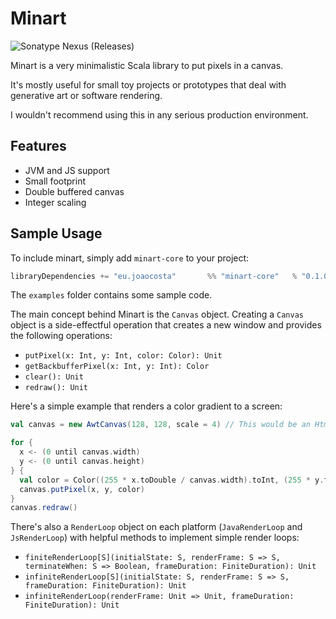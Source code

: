 # Minart

![Sonatype Nexus (Releases)](https://img.shields.io/nexus/r/eu.joaocosta/minart-core_2.13?server=https%3A%2F%2Foss.sonatype.org)

Minart is a very minimalistic Scala library to put pixels in a canvas.

It's mostly useful for small toy projects or prototypes that deal with
generative art or software rendering.

I wouldn't recommend using this in any serious production environment.

## Features

* JVM and JS support
* Small footprint
* Double buffered canvas
* Integer scaling

## Sample Usage

To include minart, simply add `minart-core` to your project:

```scala
libraryDependencies += "eu.joaocosta"       %% "minart-core"   % "0.1.0"
```

The `examples` folder contains some sample code.

The main concept behind Minart is the `Canvas` object.
Creating a `Canvas` object is a side-effectful operation that
creates a new window and provides the following operations:

* `putPixel(x: Int, y: Int, color: Color): Unit`
* `getBackbufferPixel(x: Int, y: Int): Color`
* `clear(): Unit`
* `redraw(): Unit`

Here's a simple example that renders a color gradient to a screen:

```scala
val canvas = new AwtCanvas(128, 128, scale = 4) // This would be an HtmlCanvas in scala.js

for {
  x <- (0 until canvas.width)
  y <- (0 until canvas.height)
} {
  val color = Color((255 * x.toDouble / canvas.width).toInt, (255 * y.toDouble / canvas.height).toInt, 255)
  canvas.putPixel(x, y, color)
}
canvas.redraw()
```

There's also a `RenderLoop` object on each platform (`JavaRenderLoop` and `JsRenderLoop`)
with helpful methods to implement simple render loops:

* `finiteRenderLoop[S](initialState: S, renderFrame: S => S, terminateWhen: S => Boolean, frameDuration: FiniteDuration): Unit`
* `infiniteRenderLoop[S](initialState: S, renderFrame: S => S, frameDuration: FiniteDuration): Unit`
* `infiniteRenderLoop(renderFrame: Unit => Unit, frameDuration: FiniteDuration): Unit`
